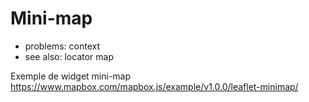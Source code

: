 
# Mini-map

* problems: context
* see also: locator map



Exemple de widget mini-map https://www.mapbox.com/mapbox.js/example/v1.0.0/leaflet-minimap/